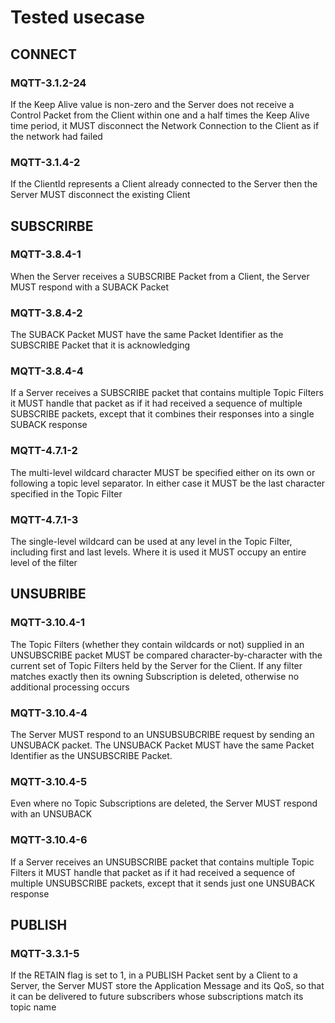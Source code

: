# Tested usecase

## CONNECT

### MQTT-3.1.2-24 
If the Keep Alive value is non-zero and the Server does not receive a Control 
Packet from the Client within one and a half times the Keep Alive time period, 
it MUST disconnect the Network Connection to the Client as if the network had 
failed
### MQTT-3.1.4-2
If the ClientId represents a Client already connected to the Server then the 
Server MUST disconnect the existing Client


## SUBSCRIRBE

### MQTT-3.8.4-1
When the Server receives a SUBSCRIBE Packet from a Client, the Server MUST 
respond with a SUBACK Packet
### MQTT-3.8.4-2
The SUBACK Packet MUST have the same Packet Identifier as the SUBSCRIBE 
Packet that it is acknowledging
### MQTT-3.8.4-4
If a Server receives a SUBSCRIBE packet that contains multiple Topic Filters it 
MUST handle that packet as if it had received a sequence of multiple SUBSCRIBE 
packets, except that it combines their responses into a single SUBACK response 
### MQTT-4.7.1-2
The multi-level wildcard character MUST be specified either on its own or 
following a topic level separator. In either case it MUST be the last character 
specified in the Topic Filter 
### MQTT-4.7.1-3
The single-level wildcard can be used at any level in the Topic Filter, 
including first and last levels. Where it is used it MUST occupy an entire level 
of the filter


## UNSUBRIBE
### MQTT-3.10.4-1
The Topic Filters (whether they contain wildcards or not) supplied in an 
UNSUBSCRIBE packet MUST be compared character-by-character with the current 
set of Topic Filters held by the Server for the Client. If any filter matches 
exactly then its owning Subscription is deleted, otherwise no additional 
processing occurs
### MQTT-3.10.4-4
The Server MUST respond to an UNSUBSUBCRIBE request by sending an UNSUBACK packet. 
The UNSUBACK Packet MUST have the same Packet Identifier as the UNSUBSCRIBE 
Packet.
### MQTT-3.10.4-5
Even where no Topic Subscriptions are deleted, the Server MUST respond with an 
UNSUBACK
### MQTT-3.10.4-6
If a Server receives an UNSUBSCRIBE packet that contains multiple Topic Filters 
it MUST handle that packet as if it had received a sequence of multiple 
UNSUBSCRIBE packets, except that it sends just one UNSUBACK response

## PUBLISH
### MQTT-3.3.1-5
If the RETAIN flag is set to 1, in a PUBLISH Packet sent by a Client to a Server, 
the Server MUST store the Application Message and its QoS, so that it can be 
delivered to future subscribers whose subscriptions match its topic name 